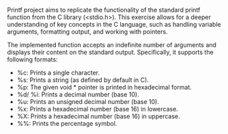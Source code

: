 Printf project aims to replicate the functionality of the standard printf function from the C library (<stdio.h>). This exercise allows for a deeper understanding of key concepts in the C language, such as handling variable arguments, formatting output, and working with pointers.

The implemented function accepts an indefinite number of arguments and displays their content on the standard output. Specifically, it supports the following formats:

- %c: Prints a single character. 
- %s: Prints a string (as defined by default in C). 
- %p: The given void * pointer is printed in hexadecimal format. 
- %d/ %i: Prints a decimal number (base 10). 
- %u: Prints an unsigned decimal number (base 10). 
- %x: Prints a hexadecimal number (base 16) in lowercase. 
- %X: Prints a hexadecimal number (base 16) in uppercase. 
- %%: Prints the percentage symbol.
